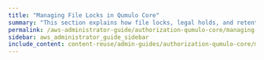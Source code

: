 ```yaml
---
title: "Managing File Locks in Qumulo Core"
summary: "This section explains how file locks, legal holds, and retention periods work in Qumulo Core. For information about working with S3 Object Lock, see <a href='../s3-api/creating-managing-s3-buckets.html#enable-object-lock'>Enabling Object Lock for S3 Buckets</a>."
permalink: /aws-administrator-guide/authorization-qumulo-core/managing-file-locks.html
sidebar: aws_administrator_guide_sidebar
include_content: content-reuse/admin-guides/authorization-qumulo-core/managing-file-locks.md
---
```

